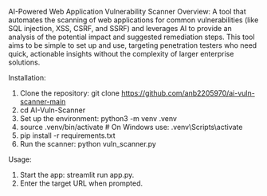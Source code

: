AI-Powered Web Application Vulnerability Scanner
Overview: A tool that automates the scanning of web applications for common vulnerabilities (like SQL injection, XSS, CSRF, and SSRF) and leverages AI to provide an analysis of the potential impact and suggested remediation steps. This tool aims to be simple to set up and use, targeting penetration testers who need quick, actionable insights without the complexity of larger enterprise solutions.

Installation:
1. Clone the repository: git clone https://github.com/anb2205970/ai-vuln-scanner-main
2. cd AI-Vuln-Scanner
3. Set up the environment: python3 -m venv .venv
4. source .venv/bin/activate  # On Windows use: .venv\Scripts\activate
5. pip install -r requirements.txt
6. Run the scanner: python vuln_scanner.py

Usage:
1. Start the app: streamlit run app.py.
2. Enter the target URL when prompted.

